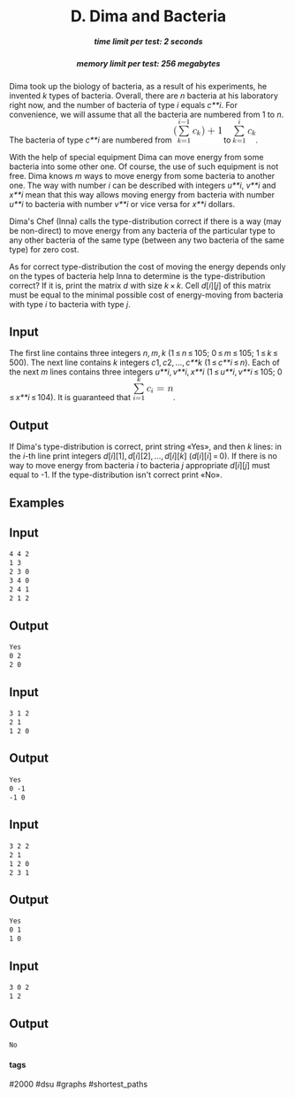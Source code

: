 <h1 style='text-align: center;'> D. Dima and Bacteria</h1>

<h5 style='text-align: center;'>time limit per test: 2 seconds</h5>
<h5 style='text-align: center;'>memory limit per test: 256 megabytes</h5>

Dima took up the biology of bacteria, as a result of his experiments, he invented *k* types of bacteria. Overall, there are *n* bacteria at his laboratory right now, and the number of bacteria of type *i* equals *c**i*. For convenience, we will assume that all the bacteria are numbered from 1 to *n*. The bacteria of type *c**i* are numbered from ![](images/76151508b8f4173d9b84c7308d62a0980e461b01.png) to ![](images/b968fbc5bc105c2d664950e55bf79e48eb85ff96.png).

With the help of special equipment Dima can move energy from some bacteria into some other one. Of course, the use of such equipment is not free. Dima knows *m* ways to move energy from some bacteria to another one. The way with number *i* can be described with integers *u**i*, *v**i* and *x**i* mean that this way allows moving energy from bacteria with number *u**i* to bacteria with number *v**i* or vice versa for *x**i* dollars.

Dima's Chef (Inna) calls the type-distribution correct if there is a way (may be non-direct) to move energy from any bacteria of the particular type to any other bacteria of the same type (between any two bacteria of the same type) for zero cost.

As for correct type-distribution the cost of moving the energy depends only on the types of bacteria help Inna to determine is the type-distribution correct? If it is, print the matrix *d* with size *k* × *k*. Cell *d*[*i*][*j*] of this matrix must be equal to the minimal possible cost of energy-moving from bacteria with type *i* to bacteria with type *j*.

## Input

The first line contains three integers *n*, *m*, *k* (1 ≤ *n* ≤ 105; 0 ≤ *m* ≤ 105; 1 ≤ *k* ≤ 500). The next line contains *k* integers *c*1, *c*2, ..., *c**k* (1 ≤ *c**i* ≤ *n*). Each of the next *m* lines contains three integers *u**i*, *v**i*, *x**i* (1 ≤ *u**i*, *v**i* ≤ 105; 0 ≤ *x**i* ≤ 104). It is guaranteed that ![](images/9753043f470f43c4e33a88332dbad7e115615ad3.png).

## Output

If Dima's type-distribution is correct, print string «Yes», and then *k* lines: in the *i*-th line print integers *d*[*i*][1], *d*[*i*][2], ..., *d*[*i*][*k*] (*d*[*i*][*i*] = 0). If there is no way to move energy from bacteria *i* to bacteria *j* appropriate *d*[*i*][*j*] must equal to -1. If the type-distribution isn't correct print «No».

## Examples

## Input


```
4 4 2  
1 3  
2 3 0  
3 4 0  
2 4 1  
2 1 2  

```
## Output


```
Yes  
0 2  
2 0  

```
## Input


```
3 1 2  
2 1  
1 2 0  

```
## Output


```
Yes  
0 -1  
-1 0  

```
## Input


```
3 2 2  
2 1  
1 2 0  
2 3 1  

```
## Output


```
Yes  
0 1  
1 0  

```
## Input


```
3 0 2  
1 2  

```
## Output


```
No  

```


#### tags 

#2000 #dsu #graphs #shortest_paths 